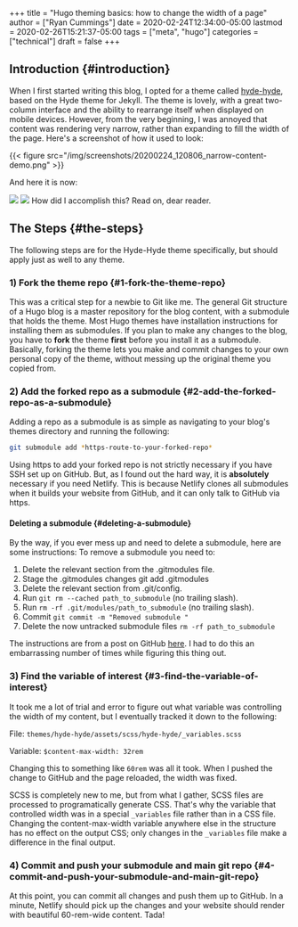 +++
title = "Hugo theming basics: how to change the width of a page"
author = ["Ryan Cummings"]
date = 2020-02-24T12:34:00-05:00
lastmod = 2020-02-26T15:21:37-05:00
tags = ["meta", "hugo"]
categories = ["technical"]
draft = false
+++

## Introduction {#introduction}

When I first started writing this blog, I opted for a theme called [hyde-hyde](https://themes.gohugo.io/hyde-hyde/), based on the Hyde theme for Jekyll. The theme is lovely, with a great two-column interface and the ability to rearrange itself when displayed on mobile devices. However, from the very beginning, I was annoyed that content was rendering very narrow, rather than expanding to fill the width of the page. Here's a screenshot of how it used to look:

{{< figure src="/img/screenshots/20200224_120806_narrow-content-demo.png" >}}

And here it is now:

![](/img/screenshots/20200224_120945_content-regular-width.png)
[![](/img/screenshots/20200226_152127_deleteme.png)](/img/screenshots/20200226_152127_deleteme.png)
How did I accomplish this? Read on, dear reader.


## The Steps {#the-steps}

The following steps are for the Hyde-Hyde theme specifically, but should apply just as well to any theme.


### 1) Fork the theme repo {#1-fork-the-theme-repo}

This was a critical step for a newbie to Git like me. The general Git structure of a Hugo blog is a master repository for the blog content, with a submodule that holds the theme. Most Hugo themes have installation instructions for installing them as submodules. If you plan to make any changes to the blog, you have to **fork** the theme **first** before you install it as a submodule. Basically, forking the theme lets you make and commit changes to your own personal copy of the theme, without messing up the original theme you copied from.


### 2) Add the forked repo as a submodule {#2-add-the-forked-repo-as-a-submodule}

Adding a repo as a submodule is as simple as navigating to your blog's themes directory and running the following:

```bash
git submodule add *https-route-to-your-forked-repo*
```

Using https to add your forked repo is not strictly necessary if you have SSH set up on GitHub. But, as I found out the hard way, it is **absolutely** necessary if you need Netlify. This is because Netlify clones all submodules when it builds your website from GitHub, and it can only talk to GitHub via https.


#### Deleting a submodule {#deleting-a-submodule}

By the way, if you ever mess up and need to delete a submodule, here are some instructions:
To remove a submodule you need to:

1.  Delete the relevant section from the .gitmodules file.
2.  Stage the .gitmodules changes git add .gitmodules
3.  Delete the relevant section from .git/config.
4.  Run `git rm --cached path_to_submodule` (no trailing slash).
5.  Run `rm -rf .git/modules/path_to_submodule` (no trailing slash).
6.  Commit `git commit -m "Removed submodule "`
7.  Delete the now untracked submodule files `rm -rf path_to_submodule`

The instructions are from a post on GitHub [here](https://gist.github.com/myusuf3/7f645819ded92bda6677). I had to do this an embarrassing number of times while figuring this thing out.


### 3) Find the variable of interest {#3-find-the-variable-of-interest}

It took me a lot of trial and error to figure out what variable was controlling the width of my content, but I eventually tracked it down to the following:

File: `themes/hyde-hyde/assets/scss/hyde-hyde/_variables.scss`

Variable: `$content-max-width: 32rem`

Changing this to something like `60rem` was all it took. When I pushed the change to GitHub and the page reloaded, the width was fixed.

SCSS is completely new to me, but from what I gather, SCSS files are processed to programatically generate CSS. That's why the variable that controlled width was in a special `_variables` file rather than in a CSS file. Changing the content-max-width variable anywhere else in the structure has no effect on the output CSS; only changes in the `_variables` file make a difference in the final output.


### 4) Commit and push your submodule and main git repo {#4-commit-and-push-your-submodule-and-main-git-repo}

At this point, you can commit all changes and push them up to GitHub. In a minute, Netlify should pick up the changes and your website should render with beautiful 60-rem-wide content. Tada!
